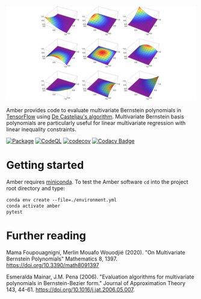 ![Graphical abstract](assets/img/bernstein-series.png "Series of bivariate Bernstein basis polynomials")

Amber provides code to evaluate multivariate Bernstein polynomials in
[TensorFlow](https://www.tensorflow.org) using
[De Casteljau's algorithm](https://en.wikipedia.org/wiki/De_Casteljau%27s_algorithm).
Multivariate Bernstein basis polynomials are particularly useful for linear multivariate
regression with linear inequality constraints.

[![Package](https://github.com/octoflar/amber/actions/workflows/python-package.yml/badge.svg)](https://github.com/octoflar/amber/actions/workflows/test.yml)
[![CodeQL](https://github.com/octoflar/amber/actions/workflows/codeql.yml/badge.svg)](https://github.com/octoflar/amber/actions/workflows/codeql.yml)
[![codecov](https://codecov.io/gh/octoflar/amber/graph/badge.svg?token=ATR81MB06N)](https://codecov.io/gh/octoflar/amber)
[![Codacy Badge](https://app.codacy.com/project/badge/Grade/605e8be8b8d143748ea13bde3ff689ac)](https://app.codacy.com/gh/octoflar/amber/dashboard?utm_source=gh&utm_medium=referral&utm_content=&utm_campaign=Badge_grade)

# Getting started

Amber requires [miniconda](https://docs.conda.io/en/latest/miniconda.html). To test the Amber software `cd` into the project root directory and type:

    conda env create --file=./environment.yml
    conda activate amber
    pytest

# Further reading

Mama Foupouagnigni, Merlin Mouafo Wouodjié (2020). "On Multivariate Bernstein Polynomials" 
Mathematics 8, 1397. <https://doi.org/10.3390/math8091397>

Esmeralda Mainar, J.M. Pena (2006). "Evaluation algorithms for multivariate polynomials in Bernstein-Bezier form."
Journal of Approximation Theory 143, 44-61. <https://doi.org/10.1016/j.jat.2006.05.007>.
